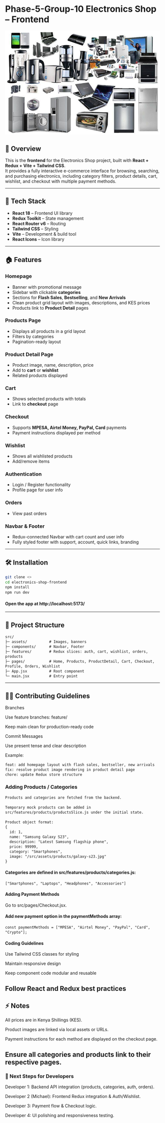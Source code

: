 # Phase-5-Group-10 Electronics Shop – Frontend

![Home Banner](src/assets/home-banner.jpg)  


## 🛒 Overview
This is the **frontend** for the Electronics Shop project, built with **React + Redux + Vite + Tailwind CSS**.  
It provides a fully interactive e-commerce interface for browsing, searching, and purchasing electronics, including category filters, product details, cart, wishlist, and checkout with multiple payment methods.

---

## 🚀 Tech Stack

- **React 18** – Frontend UI library  
- **Redux Toolkit** – State management  
- **React Router v6** – Routing  
- **Tailwind CSS** – Styling  
- **Vite** – Development & build tool  
- **React Icons** – Icon library  

---

## 🏠 Features

### Homepage
- Banner with promotional message
- Sidebar with clickable **categories**
- Sections for **Flash Sales**, **Bestselling**, and **New Arrivals**
- Clean product grid layout with images, descriptions, and KES prices
- Products link to **Product Detail** pages

### Products Page
- Displays all products in a grid layout
- Filters by categories
- Pagination-ready layout

### Product Detail Page
- Product image, name, description, price
- Add to **cart** or **wishlist**
- Related products displayed

### Cart
- Shows selected products with totals
- Link to **checkout** page

### Checkout
- Supports **MPESA, Airtel Money, PayPal, Card** payments
- Payment instructions displayed per method

### Wishlist
- Shows all wishlisted products
- Add/remove items

### Authentication
- Login / Register functionality
- Profile page for user info

### Orders
- View past orders

### Navbar & Footer
- Redux-connected Navbar with cart count and user info
- Fully styled footer with support, account, quick links, branding

---

## 🛠 Installation

```bash
git clone <>
cd electronics-shop-frontend
npm install
npm run dev
```
#### Open the app at http://localhost:5173/

---
## 🧩 Project Structure
```
src/
├─ assets/          # Images, banners
├─ components/      # Navbar, Footer
├─ features/        # Redux slices: auth, cart, wishlist, orders, products
├─ pages/           # Home, Products, ProductDetail, Cart, Checkout, Profile, Orders, Wishlist
├─ App.jsx          # Root component
└─ main.jsx         # Entry point
```
---
## 🧑‍💻 Contributing Guidelines

Branches

Use feature branches: feature/<your-feature>

Keep main clean for production-ready code

Commit Messages

Use present tense and clear description

Example:
```
feat: add homepage layout with flash sales, bestseller, new arrivals
fix: resolve product image rendering in product detail page
chore: update Redux store structure
```
### Adding Products / Categories
```
Products and categories are fetched from the backend.

Temporary mock products can be added in src/features/products/productsSlice.js under the initial state.

Product object format:
{
  id: 1,
  name: "Samsung Galaxy S23",
  description: "Latest Samsung flagship phone",
  price: 99999,
  category: "Smartphones",
  image: "/src/assets/products/galaxy-s23.jpg"
}

```
#### Categories are defined in src/features/products/categories.js:
```
["Smartphones", "Laptops", "Headphones", "Accessories"]
```
#### Adding Payment Methods

Go to src/pages/Checkout.jsx.

#### Add new payment option in the paymentMethods array:
```
const paymentMethods = ["MPESA", "Airtel Money", "PayPal", "Card", "Crypto"];
```
#### Coding Guidelines

Use Tailwind CSS classes for styling

Maintain responsive design

Keep component code modular and reusable

Follow React and Redux best practices
---
## ⚡ Notes

All prices are in Kenya Shillings (KES).

Product images are linked via local assets or URLs.

Payment instructions for each method are displayed on the checkout page.

Ensure all categories and products link to their respective pages.
---
### 📝 Next Steps for Developers

Developer 1: Backend API integration (products, categories, auth, orders).

Developer 2 (Michael): Frontend Redux integration & Auth/Wishlist.

Developer 3: Payment flow & Checkout logic.

Developer 4: UI polishing and responsiveness testing.